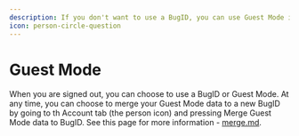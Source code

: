 ```yaml
---
description: If you don't want to use a BugID, you can use Guest Mode instead
icon: person-circle-question
---
```


# Guest Mode

When you are signed out, you can choose to use a BugID or Guest Mode. At any time, you can choose to merge your Guest Mode data to a new BugID by going to th Account tab (the person icon) and pressing Merge Guest Mode data to BugID. See this page for more information - [merge.md](merge.md "mention").
